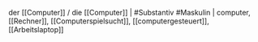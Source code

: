 der [[Computer]] / die [[Computer]] | #Substantiv #Maskulin  | computer, [[Rechner]], [[Computerspielsucht]], [[computergesteuert]], [[Arbeitslaptop]]